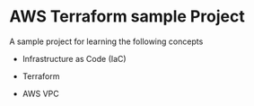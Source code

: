 # AWS Terraform sample Project

A sample project for learning the following concepts
- Infrastructure as Code (IaC)
- Terraform


- AWS VPC
